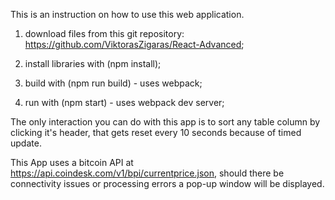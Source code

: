 
This is an instruction on how to use this web application.

1. download files from this git repository: https://github.com/ViktorasZigaras/React-Advanced;

2. install libraries with (npm install);

3. build with (npm run build) - uses webpack;

4. run with (npm start) - uses webpack dev server;

The only interaction you can do with this app is to sort any table column by clicking it's header, that gets reset every 10 seconds because of timed update. 

This App uses a bitcoin API at https://api.coindesk.com/v1/bpi/currentprice.json, should there be connectivity issues or processing errors a pop-up window will be displayed.
